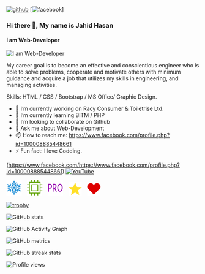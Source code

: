 [<img src='https://cdn.jsdelivr.net/npm/simple-icons@3.0.1/icons/github.svg' alt='github' height='10'>](https://github.com/https://github.com/jahidhasan9282)  [<img src='https://cdn.jsdelivr.net/npm/simple-icons@3.0.1/icons/facebook.svg' alt='facebook' height='10'>]
### Hi there 👋, My name is Jahid Hasan
#### I am Web-Developer
![I am Web-Developer](https://scontent.fdac19-1.fna.fbcdn.net/v/t1.6435-9/52315675_1993608834278612_4622087535865102336_n.jpg?_nc_cat=105&ccb=1-7&_nc_sid=09cbfe&_nc_ohc=BPwfMEc4mA0AX9p3lKi&_nc_ht=scontent.fdac19-1.fna&oh=00_AfCOnSwtzUDUu7JKAQQXRoRFeJqawtXdKRDig-fajW2mQw&oe=63E07CF9)

My career goal is to become an effective and conscientious engineer who is able to solve problems, cooperate and motivate others with minimum guidance and acquire a job that utilizes my skills in engineering, and managing activities. 

Skills:  HTML / CSS / Bootstrap / MS Office/  Graphic Design.

- 🔭 I’m currently working on Racy Consumer & Toiletrise Ltd. 
- 🌱 I’m currently learning BITM / PHP 
- 👯 I’m looking to collaborate on Github 
- 💬 Ask me about Web-Development 
- 📫 How to reach me: https://www.facebook.com/profile.php?id=100008885448661 
- ⚡ Fun fact: I love Codding. 


(https://www.facebook.com/https://www.facebook.com/profile.php?id=100008885448661)  [<img src='https://cdn.jsdelivr.net/npm/simple-icons@3.0.1/icons/youtube.svg' alt='YouTube' height='40'>](https://www.youtube.com/channel/https://www.youtube.com/channel/UCYVkcNmRopuYmSCqGNPSJ0A)  

<a href='https://archiveprogram.github.com/'><img src='https://raw.githubusercontent.com/acervenky/animated-github-badges/master/assets/acbadge.gif' width='40' height='40'></a> <a href='https://docs.github.com/en/developers'><img src='https://raw.githubusercontent.com/acervenky/animated-github-badges/master/assets/devbadge.gif' width='40' height='40'></a> <a href='https://github.com/pricing'><img src='https://raw.githubusercontent.com/acervenky/animated-github-badges/master/assets/pro.gif' width='40' height='40'></a> <a href='https://stars.github.com/'><img src='https://raw.githubusercontent.com/acervenky/animated-github-badges/master/assets/starbadge.gif' width='35' height='35'></a> <a href='https://docs.github.com/en/github/supporting-the-open-source-community-with-github-sponsors'><img src='https://raw.githubusercontent.com/acervenky/animated-github-badges/master/assets/sponsorbadge.gif' width='35' height='35'></a> 

[![trophy](https://github-profile-trophy.vercel.app/?username=https://github.com/jahidhasan9282)](https://github.com/ryo-ma/github-profile-trophy)

![GitHub stats](https://github-readme-stats.vercel.app/api?username=https://github.com/jahidhasan9282&show_icons=true&count_private=true)  

![GitHub Activity Graph](https://activity-graph.herokuapp.com/graph?username=https://github.com/jahidhasan9282)  

![GitHub metrics](https://metrics.lecoq.io/https://github.com/jahidhasan9282)  

![GitHub streak stats](https://streak-stats.demolab.com/?user=https://github.com/jahidhasan9282)  

![Profile views](https://gpvc.arturio.dev/https://github.com/jahidhasan9282)  
